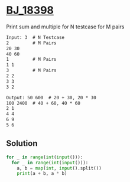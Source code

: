 # [BJ_18398](https://acmicpc.net/problem/18398)

Print sum and multiple for N testcase for M pairs

```txt
Input: 3  # N Testcase
2         # M Pairs
20 30
40 60
1         # M Pairs
1 1
3         # M Pairs
2 2
3 3
3 2

Output: 50 600  # 20 + 30, 20 * 30
100 2400  # 40 + 60, 40 * 60
2 1
4 4
6 9
5 6
```

## Solution

```py
for _ in range(int(input())):
  for _ in range(int(input())):
    a, b = map(int, input().split())
    print(a + b, a * b)
```
